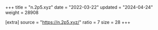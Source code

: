+++
title = "n.2p5.xyz"
date = "2022-03-22"
updated = "2024-04-24"
weight = 28908

[extra]
source = "https://n.2p5.xyz/"
ratio = 7
size = 28
+++
